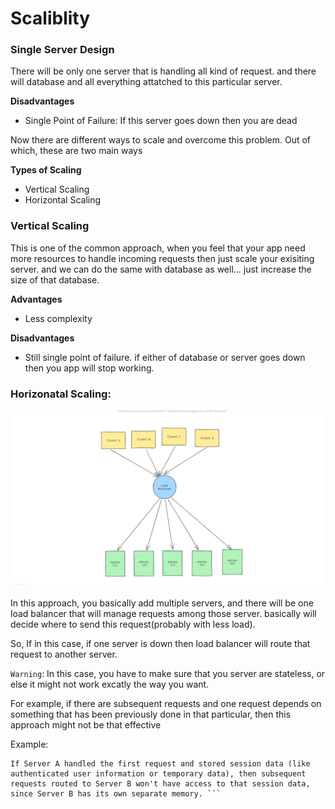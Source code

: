 # Scaliblity


### Single Server Design

There will be only one server that is handling all kind of request. and there will database and all everything attatched to this particular server.

**Disadvantages**

- Single Point of Failure: If this server goes down then you are dead

Now there are different ways to scale and overcome this problem. Out of which, these are two main ways

**Types of Scaling**

- Vertical Scaling
- Horizontal Scaling

### Vertical Scaling

This is one of the common approach, when you feel that your app need more resources to handle incoming
requests then just scale your exisiting server. and we can do the same with database as well... just increase the size of that database.

**Advantages**

- Less complexity

**Disadvantages**

- Still single point of failure. if either of database or server goes down then you app will stop working.

### Horizonatal Scaling:

![Horizontal Scaling](./assets/horizontal.png)


In this approach, you basically add multiple servers, and there will be one load balancer that will manage requests among those server. basically will decide where to send this request(probably with less load).

So, If in this case, if one server is down then load balancer will route that request to another server.

`Warning`: In this case, you have to make sure that you server are stateless, or else it might not work excatly the way you want.

For example, if there are subsequent requests and one request depends on something that has been previously done in that particular, then this approach might not be that effective

Example:

```
If Server A handled the first request and stored session data (like authenticated user information or temporary data), then subsequent requests routed to Server B won't have access to that session data, since Server B has its own separate memory. ```

